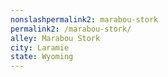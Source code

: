 ```yaml
---
﻿nonslashpermalink2: marabou-stork
permalink2: /marabou-stork/
alley: Marabou Stork
city: Laramie
state: Wyoming
---
```

